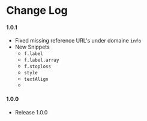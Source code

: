 # Change Log


#### 1.0.1

* Fixed missing reference URL's under domaine `info`
* New Snippets
    * `f.label`
    * `f.label.array`
    * `f.stoploss`
    * `style`
    * `textAlign`
    * 
#### 1.0.0     
- Release 1.0.0